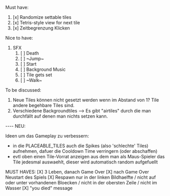 Must have:

1. [x] Randomize settable tiles
1. [x] Tetris-style view for next tile
1. [x] Zeitbegrenzung Klicken

Nice to have:

1. SFX
   1. [ ] Death
   1. [ ] ~Jump~
   1. [ ] Start
   1. [ ] Background Music
   1. [ ] Tile gets set
   1. [ ] ~Walk~

To be discussed:

1. Neue Tiles können nicht gesetzt werden wenn im Abstand von 1? Tile andere begehbare Tiles sind.
1. Verschiedene Backgroundtiles --> Es gibt "airtiles" durch die man durchfällt auf denen man nichts setzen kann.


---- NEU:

Ideen um das Gameplay zu verbessern:

- in die PLACEABLE_TILES auch die Spikes (also 'schlechte' Tiles) aufnehmen, dafuer die Cooldown Time verringern (oder abschaffen)
- evtl oben einen Tile-Vorrat anzeigen aus dem man als Maus-Spieler das Tile jedesmal auswaehlt, dieser wird automatisch random aufgefuellt



MUST HAVES:
[X] 3 Leben, danach Game Over
[X] nach Game Over Neustart des Spiels
[X] Respawn nur in der linken Bildhaelfte / nicht auf oder unter vorhandenen Bloecken / nicht in der obersten Zeile / nicht im Wasser
[X] "you died" message
